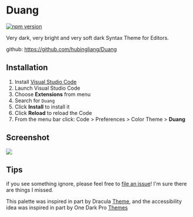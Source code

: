# Duang

[![npm version](https://badge.fury.io/js/duang.svg)](https://badge.fury.io/js/duang)

Very dark, very bright and very soft dark Syntax Theme for Editors.

github: https://github.com/hubingliang/Duang

## Installation

1.  Install [Visual Studio Code](https://code.visualstudio.com/)
2.  Launch Visual Studio Code
3.  Choose **Extensions** from menu
4.  Search for `Duang`
5.  Click **Install** to install it
6.  Click **Reload** to reload the Code
7.  From the menu bar click: Code > Preferences > Color Theme > **Duang**

## Screenshot

![](https://user-gold-cdn.xitu.io/2019/4/18/16a3062d5015d575?w=1920&h=1057&f=png&s=327708)

## Tips

if you see something ignore, please feel free to [file an issue](https://github.com/hubingliang/Duang/issues)! I'm sure there are things I missed.

This palette was inspired in part by Dracula [Theme](https://marketplace.visualstudio.com/items?itemName=dracula-theme.theme-dracula), and the accessibility idea was inspired in part by One Dark Pro [Themes](https://marketplace.visualstudio.com/items?itemName=zhuangtongfa.Material-theme)

